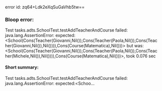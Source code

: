 error id: zq64+Ldk2eXqSuGaVhb5tw==
### Bloop error:

Test tasks.adts.SchoolTest.testAddTeacherAndCourse failed: java.lang.AssertionError: expected:<School(Cons(Teacher(Giovanni,Nil()),Cons(Teacher(Paola,Nil()),Cons(Teacher(Giovanni,Nil()),Nil()))),Cons(Course(Matematica),Nil()))> but was:<School(Cons(Teacher(Giovanni,Nil()),Cons(Teacher(Paola,Nil()),Cons(Teacher(Michele,Nil()),Nil()))),Cons(Course(Matematica),Nil()))>, took 0.076 sec
#### Short summary: 

Test tasks.adts.SchoolTest.testAddTeacherAndCourse failed: java.lang.AssertionError: expected:<Schoo...